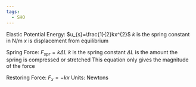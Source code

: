 ```yaml
---
tags:
  - SHO
---
```

Elastic Potential Energy: $u_{s}=\frac{1}{2}kx^{2}$
$k$ is the spring constant in N/m 
$x$ is displacement from equilibrium

Spring Force: $F_{spr}=k\Delta{L}$
$k$ is the spring constant
$\Delta{L}$ is the amount the spring is compressed or stretched
This equation only gives the magnitude of the force

Restoring Force: $F_{x}=-kx$
Units: Newtons



